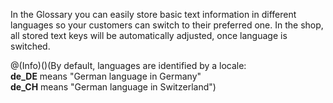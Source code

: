 In the Glossary you can easily store basic text information in different languages so your customers can switch to their preferred one. In the shop, all stored text keys will be automatically adjusted, once language is switched.

@(Info)()(By default, languages are identified by a locale:<br>**de_DE** means "German language in Germany"<br>**de_CH** means "German language in Switzerland")